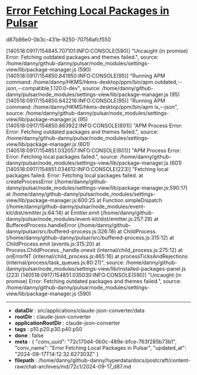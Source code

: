 # [Error Fetching Local Packages in Pulsar](https://claude.ai/chat/72c170d4-0b0c-489e-bfce-763f285b73b1)

d87b86e0-0b3c-431e-9250-70756afcf550

[140518:0917/154845.707101:INFO:CONSOLE(590)] "Uncaught (in promise) Error: Fetching outdated packages and themes failed.", source: /home/danny/github-danny/pulsar/node_modules/settings-view/lib/package-manager.js (590)
[140518:0917/154850.841950:INFO:CONSOLE(95)] "Running APM command: /home/danny/HKMS/hkms-desktop/ppm/bin/apm outdated,--json,--compatible,1.120.0-dev", source: /home/danny/github-danny/pulsar/node_modules/settings-view/lib/package-manager.js (95)
[140518:0917/154850.842216:INFO:CONSOLE(95)] "Running APM command: /home/danny/HKMS/hkms-desktop/ppm/bin/apm ls,--json", source: /home/danny/github-danny/pulsar/node_modules/settings-view/lib/package-manager.js (95)
[140518:0917/154850.863922:INFO:CONSOLE(601)] "APM Process Error: Error: Fetching outdated packages and themes failed.", source: /home/danny/github-danny/pulsar/node_modules/settings-view/lib/package-manager.js (601)
[140518:0917/154851.032057:INFO:CONSOLE(601)] "APM Process Error: Error: Fetching local packages failed.", source: /home/danny/github-danny/pulsar/node_modules/settings-view/lib/package-manager.js (601)
[140518:0917/154851.034612:INFO:CONSOLE(223)] "Fetching local packages failed. Error: Fetching local packages failed.
    at createProcessError (/home/danny/github-danny/pulsar/node_modules/settings-view/lib/package-manager.js:590:17)
    at /home/danny/github-danny/pulsar/node_modules/settings-view/lib/package-manager.js:600:25
    at Function.simpleDispatch (/home/danny/github-danny/pulsar/node_modules/event-kit/dist/emitter.js:64:14)
    at Emitter.emit (/home/danny/github-danny/pulsar/node_modules/event-kit/dist/emitter.js:257:28)
    at BufferedProcess.handleError (/home/danny/github-danny/pulsar/src/buffered-process.js:326:18)
    at ChildProcess.<anonymous> (/home/danny/github-danny/pulsar/src/buffered-process.js:315:12)
    at ChildProcess.emit (events.js:315:20)
    at Process.ChildProcess._handle.onexit (internal/child_process.js:275:12)
    at onErrorNT (internal/child_process.js:465:16)
    at processTicksAndRejections (internal/process/task_queues.js:80:21)", source: /home/danny/github-danny/pulsar/node_modules/settings-view/lib/installed-packages-panel.js (223)
[140518:0917/154851.035030:INFO:CONSOLE(590)] "Uncaught (in promise) Error: Fetching outdated packages and themes failed.", source: /home/danny/github-danny/pulsar/node_modules/settings-view/lib/package-manager.js (590)

---

* **dataDir** : src/applications/claude-json-converter/data
* **rootDir** : claude-json-converter
* **applicationRootDir** : claude-json-converter
* **tags** : p10.p20.p30.p40.p50
* **done** : false
* **meta** : {
  "conv_uuid": "72c170d4-0b0c-489e-bfce-763f285b73b1",
  "conv_name": "Error Fetching Local Packages in Pulsar",
  "updated_at": "2024-09-17T14:12:32.627303Z"
}
* **filepath** : /home/danny/github-danny/hyperdata/docs/postcraft/content-raw/chat-archives/md/72c1/2024-09-17_d87.md